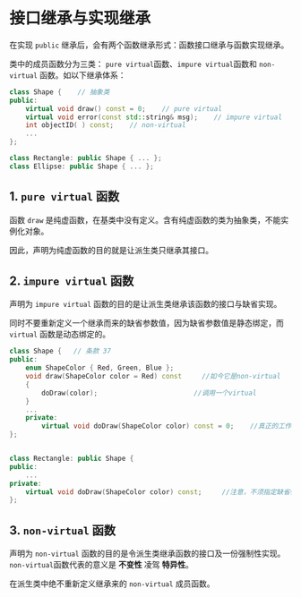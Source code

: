 # 接口继承与实现继承

在实现 `public` 继承后，会有两个函数继承形式：函数接口继承与函数实现继承。

类中的成员函数分为三类： `pure virtual`函数、`impure virtual`函数和 `non-virtual` 函数。如以下继承体系：

```c++
class Shape {    // 抽象类
public:    
    virtual void draw() const = 0;    // pure virtual    
    virtual void error(const std::string& msg);    // impure virtual
    int objectID( ) const;    // non-virtual 
	...
};

class Rectangle: public Shape { ... };
class Ellipse: public Shape { ... };
```



## 1. `pure virtual` 函数

函数 `draw` 是纯虚函数，在基类中没有定义。含有纯虚函数的类为抽象类，不能实例化对象。

因此，声明为纯虚函数的目的就是让派生类只继承其接口。

## 2. `impure virtual` 函数

声明为 `impure virtual` 函数的目的是让派生类继承该函数的接口与缺省实现。

同时不要重新定义一个继承而来的缺省参数值，因为缺省参数值是静态绑定，而 `virtual` 函数是动态绑定的。

```cpp
class Shape {	// 条款 37
public:    
	enum ShapeColor { Red, Green, Blue };    
	void draw(ShapeColor color = Red) const     //如今它是non-virtual    
	{        
		doDraw(color);                        //调用一个virtual    
	}    
    ...
	private:
    	virtual void doDraw(ShapeColor color) const = 0;	//真正的工作在此处完成
};                                                


class Rectangle: public Shape {
public:    
    ...
private:    
    virtual void doDraw(ShapeColor color) const;     //注意，不须指定缺省参数值。
};
```



## 3. `non-virtual` 函数

声明为 `non-virtual` 函数的目的是令派生类继承函数的接口及一份强制性实现。`non-virtual`函数代表的意义是 **不变性** 凌驾 **特异性**。

在派生类中绝不重新定义继承来的 `non-virtual` 成员函数。

